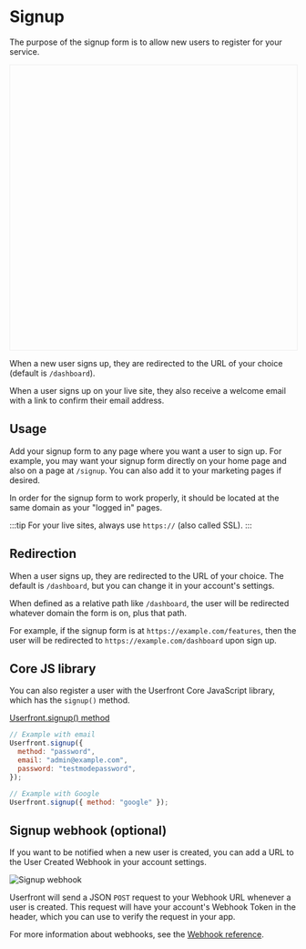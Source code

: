 # Signup

The purpose of the signup form is to allow new users to register for your service.

<iframe
  :src="`https://test-${ $store.state.activeTenant.tenantId }.userfront.dev/signup`"
  frameborder="0"
  style="width:100%;min-height:500px;border:1px solid #eee;"
></iframe>

When a new user signs up, they are redirected to the URL of your choice (default is `/dashboard`).

When a user signs up on your live site, they also receive a welcome email with a link to confirm their email address.

## Usage

Add your signup form to any page where you want a user to sign up. For example, you may want your signup form directly on your home page and also on a page at `/signup`. You can also add it to your marketing pages if desired.

In order for the signup form to work properly, it should be located at the same domain as your "logged in" pages.

:::tip
For your live sites, always use `https://` (also called SSL).
:::

## Redirection

When a user signs up, they are redirected to the URL of your choice. The default is `/dashboard`, but you can change it in your account's settings.

When defined as a relative path like `/dashboard`, the user will be redirected whatever domain the form is on, plus that path.

For example, if the signup form is at `https://example.com/features`, then the user will be redirected to `https://example.com/dashboard` upon sign up.

## Core JS library

You can also register a user with the Userfront Core JavaScript library, which has the `signup()` method.

[Userfront.signup() method](/docs/js.html#signup-options)

```js
// Example with email
Userfront.signup({
  method: "password",
  email: "admin@example.com",
  password: "testmodepassword",
});

// Example with Google
Userfront.signup({ method: "google" });
```

## Signup webhook (optional)

If you want to be notified when a new user is created, you can add a URL to the
User Created Webhook in your account settings.

![Signup webhook](https://res.cloudinary.com/component/image/upload/v1582764381/webhook_url_qcmvkl.png)

Userfront will send a JSON `POST` request to your Webhook URL whenever a user is created. This request will have your account's Webhook Token in the header, which you can use to verify the request in your app.

For more information about webhooks, see the [Webhook reference](/docs/webhooks/).
